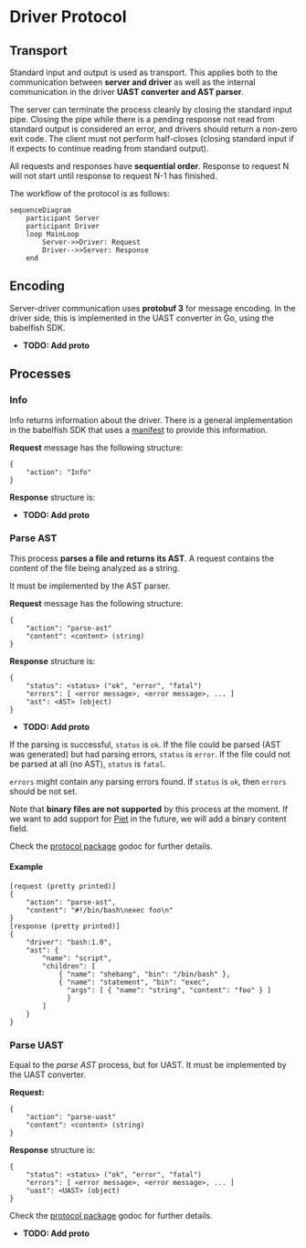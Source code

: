 
# Driver Protocol

## Transport

Standard input and output is used as transport. This applies both to the
communication between **server and driver** as well as the internal communication
in the driver **UAST converter and AST parser**.

The server can terminate the process cleanly by closing the standard input pipe.
Closing the pipe while there is a pending response not read from standard output
is considered an error, and drivers should return a non-zero exit code. The
client must not perform half-closes (closing standard input if it expects to
continue reading from standard output).

All requests and responses have **sequential order**. Response to request N will
not start until response to request N-1 has finished.

The workflow of the protocol is as follows:

```mermaid
sequenceDiagram
    participant Server
    participant Driver
    loop MainLoop
        Server->>Driver: Request
        Driver-->>Server: Response
    end
```

## Encoding

Server-driver communication uses **protobuf 3** for message encoding. In the
driver side, this is implemented in the UAST converter in Go, using the
babelfish SDK.

* **TODO: Add proto**

## Processes

### Info

Info returns information about the driver. There is a general implementation in
the babelfish SDK that uses a [manifest](https://godoc.org/github.com/bblfsh/sdk/manifest#Manifest) to provide this information.

**Request** message has the following structure:

```
{
    "action": "Info"
}
```

**Response** structure is:

* **TODO: Add proto**

### Parse AST

This process **parses a file and returns its AST**. A request contains the content
of the file being analyzed as a string.

It must be implemented by the AST parser.

**Request** message has the following structure:

```
{
    "action": "parse-ast"
    "content": <content> (string)
}
```

**Response** structure is:

```
{
    "status": <status> ("ok", "error", "fatal")
    "errors": [ <error message>, <error message>, ... ]
    "ast": <AST> (object)
}
```

* **TODO: Add proto**

If the parsing is successful, `status` is `ok`. If the file could be parsed
(AST was generated) but had parsing errors, `status` is `error`. If the file
could not be parsed at all (no AST), `status` is `fatal`.

`errors` might contain any parsing errors found. If `status` is `ok`, then
`errors` should be not set.

Note that **binary files are not supported** by this process at the moment. If we
want to add support for [Piet](http://www.dangermouse.net/esoteric/piet.html) in
the future, we will add a binary content field.

Check the [protocol package](https://godoc.org/github.com/bblfsh/sdk/protocol)
godoc for further details.

#### Example

```
[request (pretty printed)]
{
    "action": "parse-ast",
    "content": "#!/bin/bash\nexec foo\n"
}
[response (pretty printed)]
{
    "driver": "bash:1.0",
    "ast": {
        "name": "script",
        "children": [
            { "name": "shebang", "bin": "/bin/bash" },
            { "name": "statement", "bin": "exec",
              "args": [ { "name": "string", "content": "foo" } ]
              }
        ]
    }
}
```

### Parse UAST

Equal to the *parse AST* process, but for UAST. It must be implemented by the
UAST converter.

**Request:**

```
{
    "action": "parse-uast"
    "content": <content> (string)
}
```

**Response** structure is:

```
{
    "status": <status> ("ok", "error", "fatal")
    "errors": [ <error message>, <error message>, ... ]
    "uast": <UAST> (object)
}
```

Check the [protocol package](https://godoc.org/github.com/bblfsh/sdk/protocol)
godoc for further details.

* **TODO: Add proto**
